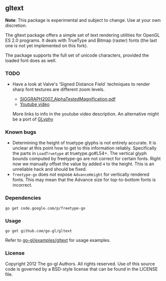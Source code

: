 ## gltext

**Note**: This package is experimental and subject to change.
Use at your own discretion.

The gltext package offers a simple set of text rendering utilities for
OpenGL ES 2.0 programs. It deals with TrueType and Bitmap (raster)
fonts (the last one is not yet implemented on this fork). 

The package supports the full set of unicode characters, provided the
loaded font does as well.


### TODO

* Have a look at Valve's 'Signed Distance Field` techniques to render
  sharp font textures are different zoom levels.

  * [SIGGRAPH2007_AlphaTestedMagnification.pdf](http://www.valvesoftware.com/publications/2007/SIGGRAPH2007_AlphaTestedMagnification.pdf)
  * [Youtube video](http://www.youtube.com/watch?v=CGZRHJvJYIg)
  
  More links to info in the youtube video description. An alternative
  might be a port of [GLyphy](http://code.google.com/p/glyphy/)


### Known bugs

* Determining the height of truetype glyphs is not entirely accurate.
  It is unclear at this point how to get to this information reliably.
  Specifically the parts in `LoadTruetype` at truetype.go#L54+.  The
  vertical glyph bounds computed by freetype-go are not correct for
  certain fonts. Right now we manually offset the value by added `4`
  to the height. This is an unreliable hack and should be fixed.
* `freetype-go` does not expose `AdvanceHeight` for vertically
  rendered fonts.  This may mean that the Advance size for
  top-to-bottom fonts is incorrect.


### Dependencies

	go get code.google.com/p/freetype-go
    

### Usage

    go get github.com/go-gl/gltext

Refer to [go-gl/examples/gltext][ex] for usage examples.

[ex]: https://github.com/go-gl/examples/tree/master/gltext


### License

Copyright 2012 The go-gl Authors. All rights reserved.
Use of this source code is governed by a BSD-style
license that can be found in the LICENSE file.

